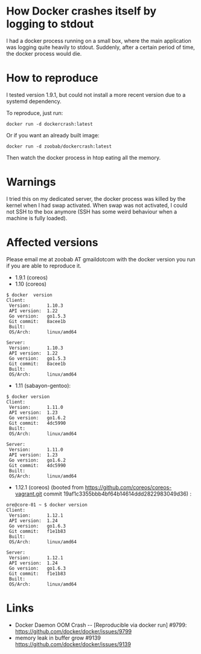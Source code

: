 How Docker crashes itself by logging to stdout
==============================================

I had a docker process running on a small box, where the main application was
logging quite heavily to stdout. Suddenly, after a certain period of time, the
docker process would die.

How to reproduce
================

I tested version 1.9.1, but could not install a more recent version due to a
systemd dependency.

To reproduce, just run:

```
docker run -d dockercrash:latest
```

Or if you want an already built image:

```
docker run -d zoobab/dockercrash:latest
```

Then watch the docker process in htop eating all the memory.

Warnings
========

I tried this on my dedicated server, the docker process was killed by the
kernel when I had swap activated. When swap was not activated, I could not SSH
to the box anymore (SSH has some weird behaviour when a machine is fully
loaded).

Affected versions
=================

Please email me at zoobab AT gmaildotcom with the docker version you run if you
are able to reproduce it.

* 1.9.1 (coreos)
* 1.10 (coreos)
```
$ docker  version
Client:
 Version:      1.10.3
 API version:  1.22
 Go version:   go1.5.3
 Git commit:   8acee1b
 Built:        
 OS/Arch:      linux/amd64

Server:
 Version:      1.10.3
 API version:  1.22
 Go version:   go1.5.3
 Git commit:   8acee1b
 Built:        
 OS/Arch:      linux/amd64

```

* 1.11 (sabayon-gentoo):
```
$ docker version
Client:
 Version:      1.11.0
 API version:  1.23
 Go version:   go1.6.2
 Git commit:   4dc5990
 Built:        
 OS/Arch:      linux/amd64

Server:
 Version:      1.11.0
 API version:  1.23
 Go version:   go1.6.2
 Git commit:   4dc5990
 Built:        
 OS/Arch:      linux/amd64

```

* 1.12.1 (coreos) (booted from https://github.com/coreos/coreos-vagrant.git commit 19af1c3355bbb4bf64b14614ddd2822983049d36) :
```
ore@core-01 ~ $ docker version
Client:
 Version:      1.12.1
 API version:  1.24
 Go version:   go1.6.3
 Git commit:   f1e1b83
 Built:        
 OS/Arch:      linux/amd64

Server:
 Version:      1.12.1
 API version:  1.24
 Go version:   go1.6.3
 Git commit:   f1e1b83
 Built:        
 OS/Arch:      linux/amd64
```

Links
=====

* Docker Daemon OOM Crash -- [Reproducible via docker run] #9799: https://github.com/docker/docker/issues/9799
* memory leak in buffer grow #9139 https://github.com/docker/docker/issues/9139
